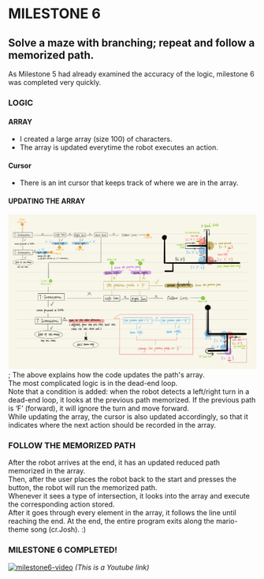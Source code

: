 
# MILESTONE 6
## Solve a maze with branching; repeat and follow a memorized path.

As Milestone 5 had already examined the accuracy of the logic, milestone 6 was completed very quickly.

### LOGIC
#### ARRAY
- I created a large array (size 100) of characters. 
- The array is updated everytime the robot executes an action.
#### Cursor
- There is an int cursor that keeps track of where we are in the array. 
#### UPDATING THE ARRAY
![pathLogic](pathLogic.jpg);
The above explains how the code updates the path's array.   
The most complicated logic is in the dead-end loop.   
Note that a condition is added: when the robot detects a left/right turn in a dead-end loop, it looks at the previous path memorized. If the previous path is ‘F’ (forward), it will ignore the turn and move forward.   
While updating the array, the cursor is also updated accordingly, so that it indicates where the next action should be recorded in the array.


### FOLLOW THE MEMORIZED PATH
After the robot arrives at the end, it has an updated reduced path memorized in the array.  
Then, after the user places the robot back to the start and presses the button, the robot will run the memorized path.  
Whenever it sees a type of intersection, it looks into the array and execute the corresponding action stored.  
After it goes through every element in the array, it follows the line until reaching the end. At the end, the entire program exits along the mario-theme song (cr.Josh). :)

  
### MILESTONE 6 COMPLETED!  
[![milestone6-video](http://img.youtube.com/vi/m-L0ZCA3OWM/0.jpg)](https://www.youtube.com/watch?v=m-L0ZCA3OWM)
*(This is a Youtube link)*  
 
